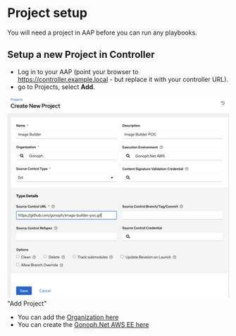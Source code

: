 # Project setup

You will need a project in AAP before you can run any playbooks.

## Setup a new Project in Controller

* Log in to your AAP (point your browser to https://controller.example.local - but replace it with your controller URL).
* go to Projects, select **Add**.

![Add Project](images/Project.png) "Add Project"

* You can add the [Organization here](Organization.md)
* You can create the [Gonoph.Net AWS EE here](/extras/gonoph-ee-aws/README.md)
